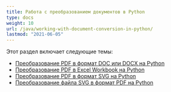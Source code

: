```yaml
---
title: Работа с преобразованием документов в Python
type: docs
weight: 10
url: /java/working-with-document-conversion-in-python/
lastmod: "2021-06-05"
---
```


Этот раздел включает следующие темы:

- [Преобразование PDF в формат DOC или DOCX на Python](/pdf/java/convert-pdf-to-doc-or-docx-format-in-python/)
- [Преобразование PDF в Excel Workbook на Python](/pdf/java/convert-pdf-to-excel-workbook-in-python/)
- [Преобразование PDF в формат SVG на Python](/pdf/java/convert-pdf-to-svg-format-in-python/)
- [Преобразование файла SVG в формат PDF на Python](/pdf/java/convert-svg-file-to-pdf-format-in-python/)